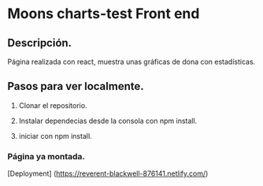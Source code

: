 # Moons charts-test Front end

## Descripción.

 Página realizada con react, muestra unas gráficas de dona con estadísticas.

## Pasos para ver localmente.

1. Clonar el repositorio.

2. Instalar dependecias desde la consola con npm install.

3. iniciar con npm install.


### Página ya montada.
[Deployment]
(https://reverent-blackwell-876141.netlify.com/)


